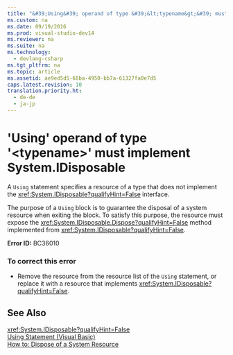 ```yaml
---
title: "&#39;Using&#39; operand of type &#39;&lt;typename&gt;&#39; must implement System.IDisposable"
ms.custom: na
ms.date: 09/19/2016
ms.prod: visual-studio-dev14
ms.reviewer: na
ms.suite: na
ms.technology: 
  - devlang-csharp
ms.tgt_pltfrm: na
ms.topic: article
ms.assetid: ae9ed5d5-68ba-4950-bb7a-61327fa0e7d5
caps.latest.revision: 10
translation.priority.ht: 
  - de-de
  - ja-jp
---
```

# &#39;Using&#39; operand of type &#39;&lt;typename&gt;&#39; must implement System.IDisposable
A `Using` statement specifies a resource of a type that does not implement the <xref:System.IDisposable?qualifyHint=False> interface.  
  
 The purpose of a `Using` block is to guarantee the disposal of a system resource when exiting the block. To satisfy this purpose, the resource must expose the <xref:System.IDisposable.Dispose?qualifyHint=False> method implemented from <xref:System.IDisposable?qualifyHint=False>.  
  
 **Error ID:** BC36010  
  
### To correct this error  
  
-   Remove the resource from the resource list of the `Using` statement, or replace it with a resource that implements <xref:System.IDisposable?qualifyHint=False>.  
  
## See Also  
 <xref:System.IDisposable?qualifyHint=False>   
 [Using Statement (Visual Basic)](../Topic/Using%20Statement%20\(Visual%20Basic\).md)   
 [How to: Dispose of a System Resource](../Topic/How%20to:%20Dispose%20of%20a%20System%20Resource%20\(Visual%20Basic\).md)